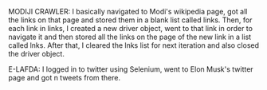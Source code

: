 MODIJI CRAWLER: I basically navigated to Modi's wikipedia page, got all the links on that page and stored them in a blank list called links. Then, for each link in links, I created a new driver object, went to that link in order to navigate it and then stored all the links on the page of the new link in a list called lnks. After that, I cleared the lnks list for next iteration and also closed the driver object.

E-LAFDA: I logged in to twitter using Selenium, went to Elon Musk's twitter page and got n tweets from there.
